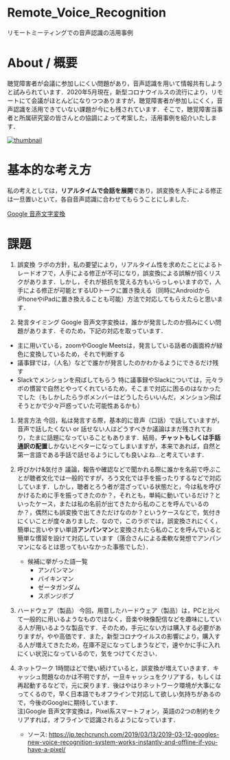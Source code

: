 # Remote_Voice_Recognition
リモートミーティングでの音声認識の活用事例

# About / 概要
聴覚障害者が会議に参加しにくい問題があり，音声認識を用いて情報共有しようと試みられています．2020年5月現在，新型コロナウイルスの流行により，リモートにて会議がほとんどになりつつありますが，聴覚障害者が参加しにくく，音声認識を活用できていない課題が今にも残されています．そこで，聴覚障害当事者と所属研究室の皆さんとの協調によって考案した，活用事例を紹介いたします．

[![thumbnail](https://pbs.twimg.com/ext_tw_video_thumb/1260610549529759745/pu/img/Hqi90pq6yoBZvtzT.jpg)](https://twitter.com/ochyai/status/1260610691041357825/video/1)


# 基本的な考え方
私の考えとしては，**リアルタイムで会話を展開**であり，誤変換を人手による修正は一旦置いといて，各自音声認識に合わせてもらうことにしました．

[Google 音声文字変換](https://play.google.com/store/apps/details?id=com.google.audio.hearing.visualization.accessibility.scribe&hl=ja)


# 課題
1. 誤変換
ラボの方針，私の要望により，リアルタイム性を求めたことによるトレードオフで，人手による修正が不可になり，誤変換による誤解が招くリスクがあります．しかし，それが抵抗を覚える方もいらっしゃいますので，人手による修正が可能とするUDトークに置き換える（同時にAndroidからiPhoneやiPadに置き換えることも可能）方法で対応してもらえたらと思います．

1. 発言タイミング
Google 音声文字変換は，誰かが発言したのか掴みにくい問題があります．そのため，下記の対応を取っています．
  - 主に用いている，zoomやGoogle Meetsは，発言している話者の画面枠が緑色に変換しているため，それで判断する
  - 議事録では，（人名）などで誰かが発言したのかわかるようにできるだけ残す
  - Slackでメンションを飛ばしてもらう
特に議事録やSlackについては，元々ラボの慣習で自然とやってくれているため，そこまで対応に困るのはなかったでした（もしかしたらラボメンバーはどうしたらいいんだ，メンション飛ばそうとかで少々戸惑っていた可能性あるかも）

1. 発言方法
今回，私は発言する際，基本的に音声（口話）で話していますが，音声で話したくない or 話せない人はどうすべきか議論はまだ残されており，たまに話題になっていることもあります．結局，**チャットもしくは手話通訳の配置**しかないとベターになってしまいますが，本来であれば，自然と第一言語である手話で話せるようにしても良いよね…と考えています．

1. 呼びかけ&気付き
議論，報告や確認などで聞かれる際に誰かを名前で呼ぶことが聴者文化では一般的ですが，ろう文化では手を振ったりするなどで対応しています．しかし，聴者とろう者が混ざっている状態だと，今は私を呼びかけるために手を振ってきたのか？，それとも，単純に動いているだけ？といったケース，または私の名前が出てきたから私のことを呼んでいるのか？，偶然にも誤変換で出てきただけなのか？というケースなどで，気付きにくいことが度々ありました．なので，このラボでは，誤変換されにくく，簡単に言いやすい単語**アンパンマン**と変換されたら私のことを呼んでいると簡単な慣習を設けて対応しています（落合さんによる柔軟な発想でアンパンマンになるとは思ってもいなかった事態でした）．  
   - 候補に挙がった語一覧
      - アンパンマン
      - バイキンマン
      - ゼータガンダム
      - スポンジボブ

1. ハードウェア（製品）
今回，用意したハードウェア（製品）は，PCと比べて一般的に用いるようなものではなく，音楽や映像配信などを趣味にしている人が用いるような製品です．そのため，手元にない方は購入する必要がありますが，やや高価です．また，新型コロナウイルスの影響により，購入する人が増えてきたため，在庫不足になってしまうなどで，速やかに手に入れにくい状況になっているので，気をつけてください．
  
1. ネットワーク
1時間ほどで使い続けていると，誤変換が増えていきます．キャッシュ問題なのかは不明ですが，一旦キャッシュをクリアする，もしくは再起動するなどで，元に戻ります．後はやはりネットワーク環境が大事になってくるので，早く日本語でもオフラインで対応して欲しい気持ちがあるので，今後のGoogleに期待しています．   
注)Google 音声文字変換は，Pixel系スマートフォン，英語の2つの制約をクリアすれば，オフラインで認識されるようになっています．
    - ソース: https://jp.techcrunch.com/2019/03/13/2019-03-12-googles-new-voice-recognition-system-works-instantly-and-offline-if-you-have-a-pixel/
